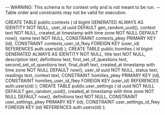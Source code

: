 -- WARNING: This schema is for context only and is not meant to be run.
-- Table order and constraints may not be valid for execution.

CREATE TABLE public.contexts (
  id bigint GENERATED ALWAYS AS IDENTITY NOT NULL,
  user_id uuid DEFAULT gen_random_uuid(),
  context text NOT NULL,
  created_at timestamp with time zone NOT NULL DEFAULT now(),
  name text NOT NULL,
  CONSTRAINT contexts_pkey PRIMARY KEY (id),
  CONSTRAINT contexts_user_id_fkey FOREIGN KEY (user_id) REFERENCES auth.users(id)
);
CREATE TABLE public.homilies (
  id bigint GENERATED ALWAYS AS IDENTITY NOT NULL,
  title text NOT NULL,
  description text,
  definitions text,
  first_set_of_questions text,
  second_set_of_questions text,
  final_draft text,
  created_at timestamp with time zone NOT NULL DEFAULT now(),
  user_id uuid NOT NULL,
  status text,
  readings text,
  context text,
  CONSTRAINT homilies_pkey PRIMARY KEY (id),
  CONSTRAINT homilies_user_id_fkey FOREIGN KEY (user_id) REFERENCES auth.users(id)
);
CREATE TABLE public.user_settings (
  id uuid NOT NULL DEFAULT gen_random_uuid(),
  created_at timestamp with time zone NOT NULL DEFAULT now(),
  definitions text NOT NULL,
  CONSTRAINT user_settings_pkey PRIMARY KEY (id),
  CONSTRAINT user_settings_id_fkey FOREIGN KEY (id) REFERENCES auth.users(id)
);